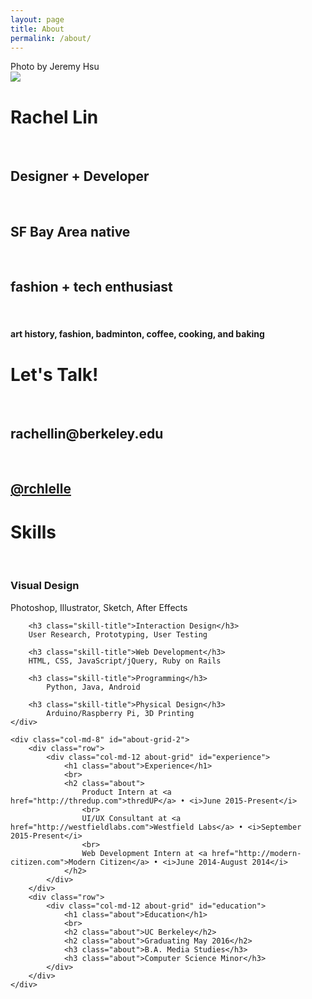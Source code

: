 ```yaml
---
layout: page
title: About
permalink: /about/
---
```

<div class="clearfix row">
<div class="col-md-5 profile-image">
	<div class="about-img-caption">Photo by Jeremy Hsu</div>
	<img src="{{ site.baseurl }}/img/about/rachel.jpg" class="img-responsive">
</div>

<div class="col-md-4 about-grid" id="name-card">
	<h1 class="about">Rachel Lin</h1>
	<br>
	<h2 class="about">Designer + Developer</h2>
	<br>
	<h2 class="about">SF Bay Area native</h2>
	<br>
	<h2 class="about">fashion + tech enthusiast</h2>
	<br>
	<h4 class="about"><i class="fa fa-heart fa-fw"></i>  art history, fashion, badminton, coffee, cooking, and baking</h4>
</div>
<div class="col-md-3 about-grid" id="contact">
		<h1 class="about">Let's Talk!</h1>
		<br>
		<h2 class="about">rachellin@berkeley.edu</h2>
		<br>
		<h2 class="about"><a href="http://twitter.com/rchlelle">@rchlelle</a></h2>
	</div>	

</div>

<div class="clearfix row">
	<div class="col-md-4 about-grid" id="skills">
		<h1 class="about">Skills</h1>
		<br>
		<h3 class="skill-title">Visual Design</h3>
		Photoshop, Illustrator, Sketch, After Effects
			
		<h3 class="skill-title">Interaction Design</h3>
		User Research, Prototyping, User Testing

		<h3 class="skill-title">Web Development</h3>
		HTML, CSS, JavaScript/jQuery, Ruby on Rails

		<h3 class="skill-title">Programming</h3>
			Python, Java, Android

		<h3 class="skill-title">Physical Design</h3>
			Arduino/Raspberry Pi, 3D Printing
	</div>	

	<div class="col-md-8" id="about-grid-2">
		<div class="row">
			<div class="col-md-12 about-grid" id="experience">
				<h1 class="about">Experience</h1>
				<br>
				<h2 class="about">
					Product Intern at <a href="http://thredup.com">thredUP</a> • <i>June 2015-Present</i>
					<br>
					UI/UX Consultant at <a href="http://westfieldlabs.com">Westfield Labs</a> • <i>September 2015-Present</i>
					<br>
					Web Development Intern at <a href="http://modern-citizen.com">Modern Citizen</a> • <i>June 2014-August 2014</i>
				</h2>
			</div>
		</div>
		<div class="row">
			<div class="col-md-12 about-grid" id="education">
				<h1 class="about">Education</h1>
				<br>
				<h2 class="about">UC Berkeley</h2>
				<h2 class="about">Graduating May 2016</h2>
				<h3 class="about">B.A. Media Studies</h3>
				<h3 class="about">Computer Science Minor</h3>
			</div>	
		</div>
	</div>		
</div>